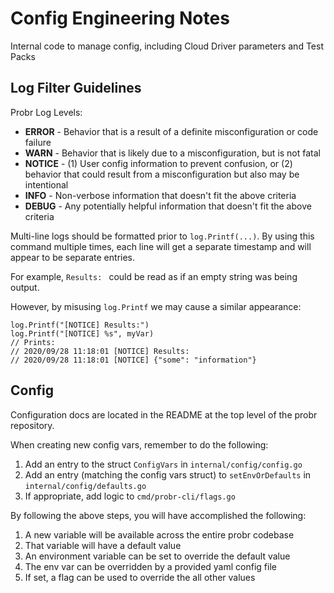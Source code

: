 # Config Engineering Notes

Internal code to manage config, including Cloud Driver parameters and Test Packs

## Log Filter Guidelines

Probr Log Levels:
- **ERROR** - Behavior that is a result of a definite misconfiguration or code failure
- **WARN** - Behavior that is likely due to a misconfiguration, but is not fatal
- **NOTICE** - (1) User config information to prevent confusion, or (2) behavior that could result from a misconfiguration but also may be intentional
- **INFO** - Non-verbose information that doesn't fit the above criteria
- **DEBUG** - Any potentially helpful information that doesn't fit the above criteria

Multi-line logs should be formatted prior to `log.Printf(...)`. By using this command multiple times, each line will get a separate timestamp and will appear to be separate entries.

For example, `Results: ` could be read as if an empty string was being output.

However, by misusing `log.Printf` we may cause a similar appearance:

```
log.Printf("[NOTICE] Results:")
log.Printf("[NOTICE] %s", myVar)
// Prints:
// 2020/09/28 11:18:01 [NOTICE] Results:
// 2020/09/28 11:18:01 [NOTICE] {"some": "information"}
```

## Config

Configuration docs are located in the README at the top level of the probr repository.

When creating new config vars, remember to do the following:

1. Add an entry to the struct `ConfigVars` in `internal/config/config.go`
1. Add an entry (matching the config vars struct) to `setEnvOrDefaults` in `internal/config/defaults.go`
1. If appropriate, add logic to `cmd/probr-cli/flags.go`

By following the above steps, you will have accomplished the following:
1. A new variable will be available across the entire probr codebase
1. That variable will have a default value
1. An environment variable can be set to override the default value
1. The env var can be overridden by a provided yaml config file
1. If set, a flag can be used to override the all other values
